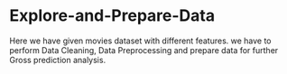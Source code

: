 # Explore-and-Prepare-Data
Here we have given movies dataset with different features. we have to perform Data Cleaning, Data Preprocessing and prepare data for further Gross prediction analysis.
